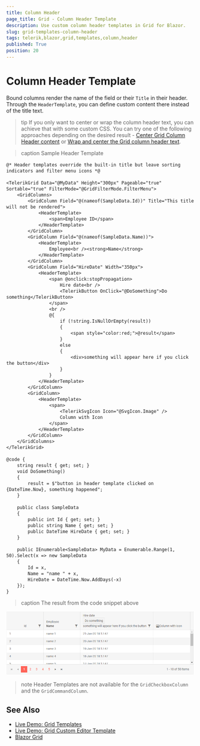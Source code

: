 ```yaml
---
title: Column Header
page_title: Grid - Column Header Template
description: Use custom column header templates in Grid for Blazor.
slug: grid-templates-column-header
tags: telerik,blazor,grid,templates,column,header
published: True
position: 20
---
```


# Column Header Template

Bound columns render the name of the field or their `Title` in their header. Through the `HeaderTemplate`, you can define custom content there instead of the title text.

>tip If you only want to center or wrap the column header text, you can achieve that with some custom CSS. You can try one of the following approaches depending on the desired result - [Center Grid Column Header content](slug://grid-kb-center-column-header-content) or [Wrap and center the Grid column header text](slug://grid-kb-wrap-and-center-column-header-text).

>caption Sample Header Template

````RAZOR
@* Header templates override the built-in title but leave sorting indicators and filter menu icons *@

<TelerikGrid Data="@MyData" Height="300px" Pageable="true" Sortable="true" FilterMode="@GridFilterMode.FilterMenu">
    <GridColumns>
        <GridColumn Field="@(nameof(SampleData.Id))" Title="This title will not be rendered">
            <HeaderTemplate>
                <span>Employee ID</span>
            </HeaderTemplate>
        </GridColumn>
        <GridColumn Field="@(nameof(SampleData.Name))">
            <HeaderTemplate>
                Employee<br /><strong>Name</strong>
            </HeaderTemplate>
        </GridColumn>
        <GridColumn Field="HireDate" Width="350px">
            <HeaderTemplate>
                <span @onclick:stopPropagation>
                    Hire date<br />
                    <TelerikButton OnClick="@DoSomething">Do something</TelerikButton>
                </span>
                <br />
                @{
                    if (!string.IsNullOrEmpty(result))
                    {
                        <span style="color:red;">@result</span>
                    }
                    else
                    {
                        <div>something will appear here if you click the button</div>
                    }
                }
            </HeaderTemplate>
        </GridColumn>
        <GridColumn>
            <HeaderTemplate>
                <span>
                    <TelerikSvgIcon Icon="@SvgIcon.Image" />
                    Column with Icon
                </span>
            </HeaderTemplate>
        </GridColumn>
    </GridColumns>
</TelerikGrid>

@code {
    string result { get; set; }
    void DoSomething()
    {
        result = $"button in header template clicked on {DateTime.Now}, something happened";
    }

    public class SampleData
    {
        public int Id { get; set; }
        public string Name { get; set; }
        public DateTime HireDate { get; set; }
    }

    public IEnumerable<SampleData> MyData = Enumerable.Range(1, 50).Select(x => new SampleData
    {
        Id = x,
        Name = "name " + x,
        HireDate = DateTime.Now.AddDays(-x)
    });
}
````

>caption The result from the code snippet above

![Blazor Grid Header Template](images/header-template.png)

>note Header Templates are not available for the `GridCheckboxColumn` and the `GridCommandColumn`.

## See Also

 * [Live Demo: Grid Templates](https://demos.telerik.com/blazor-ui/grid/templates)
 * [Live Demo: Grid Custom Editor Template](https://demos.telerik.com/blazor-ui/grid/custom-editor)
 * [Blazor Grid](slug://grid-overview)
